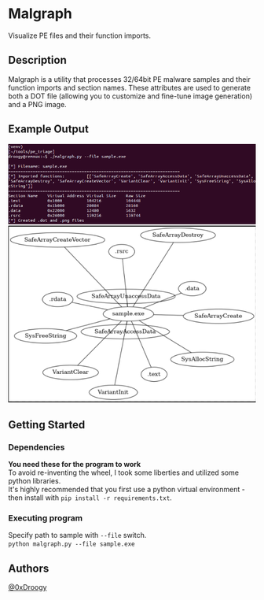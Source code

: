 # Malgraph  
Visualize PE files and their function imports. 
## Description  
Malgraph is a utility that processes 32/64bit PE malware samples and their function imports and section names. These attributes are used to generate both a DOT file (allowing you to customize and fine-tune image generation) and a PNG image.  

## Example Output  
![CLI execution](assets/screenshot2.png)  
![Screenshot of graph](assets/screenshot.png)  

## Getting Started
### Dependencies  
**You need these for the program to work**  
To avoid re-inventing the wheel, I took some liberties and utilized some python libraries.  
It's highly recommended that you first use a python virtual environment - then install with `pip install -r requirements.txt`.

### Executing program
Specify path to sample with `--file` switch.  
` python malgraph.py --file sample.exe `  
## Authors  
[@0xDroogy](https://twitter.com/0xDroogy)